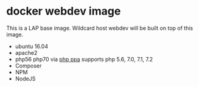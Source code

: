 # docker webdev image

This is a LAP base image. Wildcard host webdev will be built on top of this image.

- ubuntu 16.04
- apache2
- php56 php70 via [php ppa]([https://launchpad.net/~ondrej/+archive/ubuntu/php]) supports php 5.6, 7.0, 7.1, 7.2
- Composer
- NPM
- NodeJS